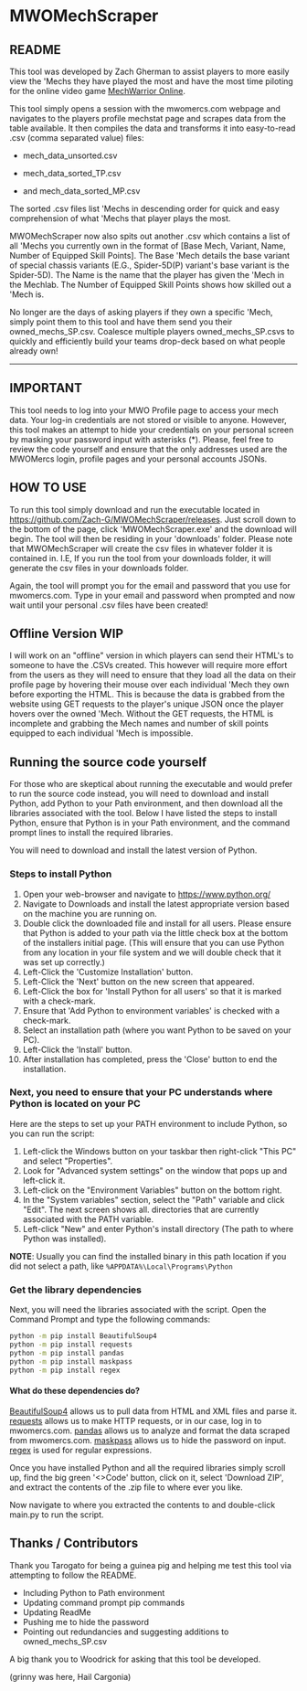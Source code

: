 # MWOMechScraper
## README
This tool was developed by Zach Gherman to assist players to more easily view the 'Mechs they have played the most and have the most time piloting for the online video game [MechWarrior Online](https://mwomercs.com).

This tool simply opens a session with the mwomercs.com webpage and navigates to the players profile mechstat page and scrapes data from the table available. It then compiles the data and transforms it into easy-to-read .csv (comma separated value) files:

- mech_data_unsorted.csv

- mech_data_sorted_TP.csv

- and mech_data_sorted_MP.csv

The sorted .csv files list 'Mechs in descending order for quick and easy comprehension of what 'Mechs that player plays the most.

MWOMechScraper now also spits out another .csv which contains a list of all 'Mechs you currently own in the format of [Base Mech, Variant, Name, Number of Equipped Skill Points]. The Base 'Mech details the base variant of special chassis variants (E.G., Spider-5D(P) variant's base variant is the Spider-5D). The Name is the name that the player has given the 'Mech in the Mechlab. The Number of Equipped Skill Points shows how skilled out a 'Mech is.

No longer are the days of asking players if they own a specific 'Mech, simply point them to this tool and have them send you their owned_mechs_SP.csv. Coalesce multiple players owned_mechs_SP.csvs to quickly and efficiently build your teams drop-deck based on what people already own!

---

## IMPORTANT
This tool needs to log into your MWO Profile page to access your mech data. Your log-in credentials are not stored or visible to anyone. However, this tool makes an attempt to hide your credentials on your personal screen by masking your password input with asterisks (*).
Please, feel free to review the code yourself and ensure that the only addresses used are the MWOMercs login, profile pages and your personal accounts JSONs.

## HOW TO USE
To run this tool simply download and run the executable located in https://github.com/Zach-G/MWOMechScraper/releases. Just scroll down to the bottom of the page, click 'MWOMechScraper.exe' and the download will begin. The tool will then be residing in your 'downloads' folder. Please note that MWOMechScraper will create the csv files in whatever folder it is contained in. I.E, If you run the tool from your downloads folder, it will generate the csv files in your downloads folder.

Again, the tool will prompt you for the email and password that you use for mwomercs.com. Type in your email and password when prompted and now wait until your personal .csv files have been created!

## Offline Version WIP
I will work on an "offline" version in which players can send their HTML's to someone to have the .CSVs created. This however will require more effort from the users as they will need to ensure that they load all the data on their profile page by hovering their mouse over each individual 'Mech they own before exporting the HTML. This is because the data is grabbed from the website using GET requests to the player's unique JSON once the player hovers over the owned 'Mech. Without the GET requests, the HTML is incomplete and grabbing the Mech names and number of skill points equipped to each individual 'Mech is impossible.

## Running the source code yourself
For those who are skeptical about running the executable and would prefer to run the source code instead, you will need 
to download and install Python, add Python to your Path environment, and then download all the libraries associated with 
the tool. Below I have listed the steps to install Python, ensure that Python is in your Path environment, and the command 
prompt lines to install the required libraries.

You will need to download and install the latest version of Python.

### Steps to install Python
1. Open your web-browser and navigate to https://www.python.org/
2. Navigate to Downloads and install the latest appropriate version based on the machine you are running on.
3. Double click the downloaded file and install for all users. Please ensure that Python is added to your path via the little check box at the bottom of the installers initial page. (This will ensure that you can use Python from any location in your file system and we will double check that it was set up correctly.)
4. Left-Click the 'Customize Installation' button.
5. Left-Click the 'Next' button on the new screen that appeared.
6. Left-Click the box for 'Install Python for all users' so that it is marked with a check-mark.
7. Ensure that 'Add Python to environment variables' is checked with a check-mark.
8. Select an installation path (where you want Python to be saved on your PC).
9. Left-Click the 'Install' button.
10.  After installation has completed, press the 'Close' button to end the installation.

### Next, you need to ensure that your PC understands where Python is located on your PC
Here are the steps to set up your PATH environment to include Python, so you can run the script:

1. Left-click the Windows button on your taskbar then right-click "This PC" and select "Properties".
2. Look for "Advanced system settings" on the window that pops up and left-click it.
3. Left-click on the "Environment Variables" button on the bottom right.
4. In the "System variables" section, select the "Path" variable and click "Edit". The next screen shows all. directories that are currently associated with the PATH variable.
5. Left-click "New" and enter Python's install directory (The path to where Python was installed).

**NOTE**: Usually you can find the installed binary in this path location if you did not select a path, like `%APPDATA%\Local\Programs\Python`

### Get the library dependencies
Next, you will need the libraries associated with the script.
Open the Command Prompt and type the following commands:

```sh
python -m pip install BeautifulSoup4
python -m pip install requests
python -m pip install pandas
python -m pip install maskpass
python -m pip install regex
```

#### What do these dependencies do?
[BeautifulSoup4](https://beautiful-soup-4.readthedocs.io/en/latest/) allows us to pull data from HTML and XML files and parse it.
[requests](https://pypi.org/project/requests/) allows us to make HTTP requests, or in our case, log in to mwomercs.com.
[pandas](https://pandas.pydata.org/) allows us to analyze and format the data scraped from mwomercs.com.
[maskpass](https://pypi.org/project/maskpass/) allows us to hide the password on input.
[regex](https://docs.python.org/3/howto/regex.html) is used for regular expressions.

Once you have installed Python and all the required libraries simply scroll up, find the big green '<>Code' button, 
click on it, select 'Download ZIP', and extract the contents of the .zip file to where ever you like.

Now navigate to where you extracted the contents to and double-click main.py to run the script.

## Thanks / Contributors

Thank you Tarogato for being a guinea pig and helping me test this tool via attempting to follow the README.
- Including Python to Path environment
- Updating command prompt pip commands
- Updating ReadMe
- Pushing me to hide the password
- Pointing out redundancies and suggesting additions to owned_mechs_SP.csv

A big thank you to Woodrick for asking that this tool be developed.

(grinny was here, Hail Cargonia)